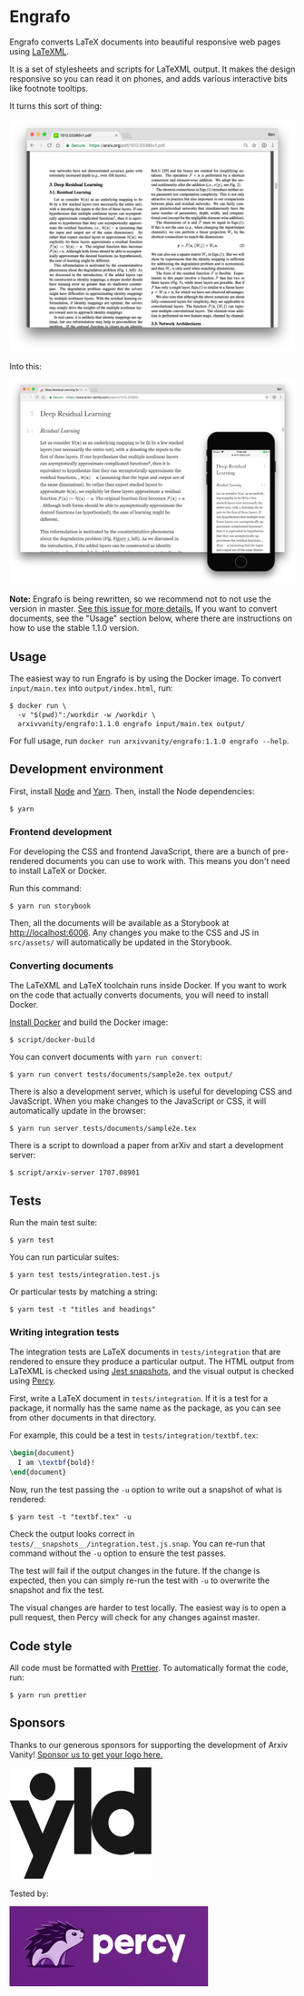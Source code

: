 # Engrafo

Engrafo converts LaTeX documents into beautiful responsive web pages using [LaTeXML](https://dlmf.nist.gov/LaTeXML/).

It is a set of stylesheets and scripts for LaTeXML output. It makes the design responsive so you can read it on phones, and adds various interactive bits like footnote tooltips.

It turns this sort of thing:

<img src="docs/screenshot-pdf.png" width="600">

Into this:

<img src="docs/screenshot-screens.png">

**Note:** Engrafo is being rewritten, so we recommend not to not use the version in master. [See this issue for more details.](https://github.com/arxiv-vanity/engrafo/issues/255) If you want to convert documents, see the "Usage" section below, where there are instructions on how to use the stable 1.1.0 version.

## Usage

The easiest way to run Engrafo is by using the Docker image. To convert `input/main.tex` into `output/index.html`, run:

    $ docker run \
      -v "$(pwd)":/workdir -w /workdir \
      arxivvanity/engrafo:1.1.0 engrafo input/main.tex output/

For full usage, run `docker run arxivvanity/engrafo:1.1.0 engrafo --help`.

## Development environment

First, install [Node](https://nodejs.org/en/) and [Yarn](https://yarnpkg.com/en/docs/install#mac-stable). Then, install the Node dependencies:

    $ yarn

### Frontend development

For developing the CSS and frontend JavaScript, there are a bunch of pre-rendered documents you can use to work with. This means you don't need to install LaTeX or Docker.

Run this command:

    $ yarn run storybook

Then, all the documents will be available as a Storybook at [http://localhost:6006](http://localhost:6006). Any changes you make to the CSS and JS in `src/assets/` will automatically be updated in the Storybook.

### Converting documents

The LaTeXML and LaTeX toolchain runs inside Docker. If you want to work on the code that actually converts documents, you will need to install Docker.

[Install Docker](https://docs.docker.com/install/) and build the Docker image:

    $ script/docker-build

You can convert documents with `yarn run convert`:

    $ yarn run convert tests/documents/sample2e.tex output/

There is also a development server, which is useful for developing CSS and JavaScript. When you make changes to the JavaScript or CSS, it will automatically update in the browser:

    $ yarn run server tests/documents/sample2e.tex

There is a script to download a paper from arXiv and start a development server:

    $ script/arxiv-server 1707.08901

## Tests

Run the main test suite:

    $ yarn test

You can run particular suites:

    $ yarn test tests/integration.test.js

Or particular tests by matching a string:

    $ yarn test -t "titles and headings"

### Writing integration tests

The integration tests are LaTeX documents in `tests/integration` that are rendered to ensure they produce a particular output. The HTML output from LaTeXML is checked using [Jest snapshots](https://jestjs.io/docs/en/snapshot-testing), and the visual output is checked using [Percy](https://percy.io/).

First, write a LaTeX document in `tests/integration`. If it is a test for a package, it normally has the same name as the package, as you can see from other documents in that directory.

For example, this could be a test in `tests/integration/textbf.tex`:

```latex
\begin{document}
  I am \textbf{bold}!
\end{document}
```

Now, run the test passing the `-u` option to write out a snapshot of what is rendered:

    $ yarn test -t "textbf.tex" -u

Check the output looks correct in `tests/__snapshots__/integration.test.js.snap`. You can re-run that command without the `-u` option to ensure the test passes.

The test will fail if the output changes in the future. If the change is expected, then you can simply re-run the test with `-u` to overwrite the snapshot and fix the test.

The visual changes are harder to test locally. The easiest way is to open a pull request, then Percy will check for any changes against master.

## Code style

All code must be formatted with [Prettier](https://prettier.io/). To automatically format the code, run:

    $ yarn run prettier

## Sponsors

Thanks to our generous sponsors for supporting the development of Arxiv Vanity! [Sponsor us to get your logo here.](https://www.patreon.com/arxivvanity)

[<img src="docs/sponsor-yld.png" alt="YLD" width="250" />](https://www.yld.io/)

Tested by:

[<img src="docs/sponsor-percy.png" alt="Percy" width="350" />](https://percy.io/)
